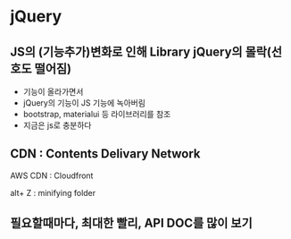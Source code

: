 # jQuery

## JS의 (기능추가)변화로 인해 Library jQuery의 몰락(선호도 떨어짐)
- 기능이 올라가면서
- jQuery의 기능이 JS 기능에 녹아버림
- bootstrap, materialui 등 라이브러리를 참조
- 지금은 js로 충분하다


## CDN : Contents Delivary Network

AWS CDN : Cloudfront

alt+ Z : minifying folder

## 필요할때마다, 최대한 빨리, API DOC를 많이 보기
